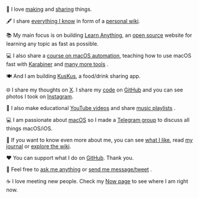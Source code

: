 👋 I love [making](../projects) and [sharing](https://wiki.nikiv.dev/sharing/) things.

🖋 I share [everything I know](https://wiki.nikiv.dev/sharing/everything-I-know) in form of a [personal wiki](https://wiki.nikiv.dev/).

📚 My main focus is on building [Learn Anything](https://learn-anything.xyz), an [open source](https://github.com/learn-anything/learn-anything.xyz) website for learning any topic as fast as possible.

💻 I also share a [course on macOS automation](https://macos.nikiv.dev), teaching how to use macOS fast with [Karabiner](https://wiki.nikiv.dev/macOS/apps/karabiner/) and [many more tools](https://wiki.nikiv.dev/sharing/my-workflow) .

🍽 And I am building [KusKus](https://kuskus.app), a food/drink sharing app.

🌐 I share my thoughts on [X](https://twitter.com/nikitavoloboev). I share my [code](https://github.com/nikitavoloboev#src) on [GitHub](https://github.com/nikitavoloboev) and you can see photos I took on [Instagram](https://www.instagram.com/nikitavoloboev).

🎥 I also make educational [YouTube videos](https://www.youtube.com/channel/UCEKqrUfr_FMKIO9XSJS4vDw) and share [music playlists](https://open.spotify.com/user/nikitavoloboev) .

💻 I am passionate about [macOS](https://github.com/nikitavoloboev/config) so I made a [Telegram group](https://t.me/joinchat/BBKnQU4_rty6_942PFbPbw) to discuss all things macOS/iOS.

🐾 If you want to know even more about me, you can see [what I like](likes), read [my journal](https://wiki.nikiv.dev/looking-back) or [explore the wiki](https://wiki.nikiv.dev/).

♥️ You can support what I do on [GitHub](https://github.com/sponsors/nikitavoloboev). Thank you.

💬 Feel free to [ask me anything](https://github.com/nikitavoloboev/ama) or [send me message/tweet](https://twitter.com/nikitavoloboev) .

☕ I love meeting new people. Check my [Now page](../now) to see where I am right now.

